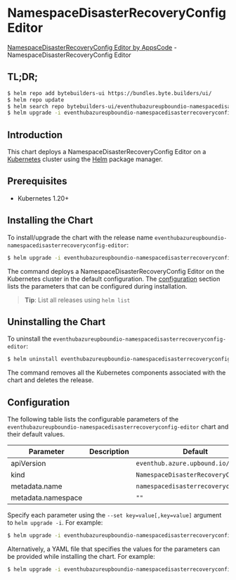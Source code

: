 # NamespaceDisasterRecoveryConfig Editor

[NamespaceDisasterRecoveryConfig Editor by AppsCode](https://byte.builders) - NamespaceDisasterRecoveryConfig Editor

## TL;DR;

```bash
$ helm repo add bytebuilders-ui https://bundles.byte.builders/ui/
$ helm repo update
$ helm search repo bytebuilders-ui/eventhubazureupboundio-namespacedisasterrecoveryconfig-editor --version=v0.4.18
$ helm upgrade -i eventhubazureupboundio-namespacedisasterrecoveryconfig-editor bytebuilders-ui/eventhubazureupboundio-namespacedisasterrecoveryconfig-editor -n default --create-namespace --version=v0.4.18
```

## Introduction

This chart deploys a NamespaceDisasterRecoveryConfig Editor on a [Kubernetes](http://kubernetes.io) cluster using the [Helm](https://helm.sh) package manager.

## Prerequisites

- Kubernetes 1.20+

## Installing the Chart

To install/upgrade the chart with the release name `eventhubazureupboundio-namespacedisasterrecoveryconfig-editor`:

```bash
$ helm upgrade -i eventhubazureupboundio-namespacedisasterrecoveryconfig-editor bytebuilders-ui/eventhubazureupboundio-namespacedisasterrecoveryconfig-editor -n default --create-namespace --version=v0.4.18
```

The command deploys a NamespaceDisasterRecoveryConfig Editor on the Kubernetes cluster in the default configuration. The [configuration](#configuration) section lists the parameters that can be configured during installation.

> **Tip**: List all releases using `helm list`

## Uninstalling the Chart

To uninstall the `eventhubazureupboundio-namespacedisasterrecoveryconfig-editor`:

```bash
$ helm uninstall eventhubazureupboundio-namespacedisasterrecoveryconfig-editor -n default
```

The command removes all the Kubernetes components associated with the chart and deletes the release.

## Configuration

The following table lists the configurable parameters of the `eventhubazureupboundio-namespacedisasterrecoveryconfig-editor` chart and their default values.

|     Parameter      | Description |                    Default                     |
|--------------------|-------------|------------------------------------------------|
| apiVersion         |             | <code>eventhub.azure.upbound.io/v1beta1</code> |
| kind               |             | <code>NamespaceDisasterRecoveryConfig</code>   |
| metadata.name      |             | <code>namespacedisasterrecoveryconfig</code>   |
| metadata.namespace |             | <code>""</code>                                |


Specify each parameter using the `--set key=value[,key=value]` argument to `helm upgrade -i`. For example:

```bash
$ helm upgrade -i eventhubazureupboundio-namespacedisasterrecoveryconfig-editor bytebuilders-ui/eventhubazureupboundio-namespacedisasterrecoveryconfig-editor -n default --create-namespace --version=v0.4.18 --set apiVersion=eventhub.azure.upbound.io/v1beta1
```

Alternatively, a YAML file that specifies the values for the parameters can be provided while
installing the chart. For example:

```bash
$ helm upgrade -i eventhubazureupboundio-namespacedisasterrecoveryconfig-editor bytebuilders-ui/eventhubazureupboundio-namespacedisasterrecoveryconfig-editor -n default --create-namespace --version=v0.4.18 --values values.yaml
```
